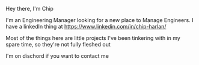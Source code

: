 Hey there, I'm Chip

I'm an Engineering Manager looking for a new place to Manage Engineers. I have a linkedIn thing at https://www.linkedin.com/in/chip-harlan/

Most of the things here are little projects I've been tinkering with in my spare time, so they're not fully fleshed out

I'm on dischord if you want to contact me

<!---
chippenzie/chippenzie is a ✨ special ✨ repository because its `README.md` (this file) appears on your GitHub profile.
You can click the Preview link to take a look at your changes.
--->

